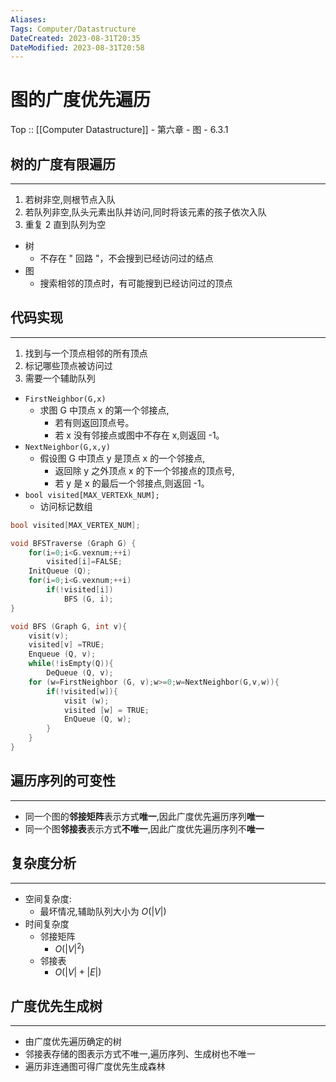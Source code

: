 ```yaml
---
Aliases: 
Tags: Computer/Datastructure 
DateCreated: 2023-08-31T20:35
DateModified: 2023-08-31T20:58
---
```

# 图的广度优先遍历

Top :: [[Computer Datastructure]] - 第六章 - 图 - 6.3.1

## 树的广度有限遍历
---
1. 若树非空,则根节点入队
2. 若队列非空,队头元素出队并访问,同时将该元素的孩子依次入队
3. 重复 2 直到队列为空

- 树
	- 不存在 " 回路 "，不会搜到已经访问过的结点
- 图
	- 搜索相邻的顶点时，有可能搜到已经访问过的顶点

## 代码实现
---
1. 找到与一个顶点相邻的所有顶点
2. 标记哪些顶点被访问过
3. 需要一个辅助队列

- `FirstNeighbor(G,x)`
	- 求图 G 中顶点 x 的第一个邻接点,
		- 若有则返回顶点号。
		- 若 x 没有邻接点或图中不存在 x,则返回 -1。
- `NextNeighbor(G,x,y)`
	- 假设图 G 中顶点 y 是顶点 x 的一个邻接点,
		- 返回除 y 之外顶点 x 的下一个邻接点的顶点号,
		- 若 y 是 x 的最后一个邻接点,则返回 -1。
- `bool visited[MAX_VERTEXk_NUM];`
	- 访问标记数组

```cpp
bool visited[MAX_VERTEX_NUM];

void BFSTraverse (Graph G) {
	for(i=0;i<G.vexnum;++i)
		visited[i]=FALSE;
	InitQueue (Q);
	for(i=0;i<G.vexnum;++i)
		if(!visited[i])
			BFS (G, i);
}

void BFS (Graph G, int v){
	visit(v);
	visited[v] =TRUE;
	Enqueue (Q, v);
	while(!isEmpty(Q)){
		DeQueue (Q, v);
	for (w=FirstNeighbor (G, v);w>=0;w=NextNeighbor(G,v,w)){
		if(!visited[w]){
			visit (w);
			visited [w] = TRUE;
			EnQueue (Q, w);
		}
	}
}
```

## 遍历序列的可变性
---
- 同一个图的**邻接矩阵**表示方式**唯一**,因此广度优先遍历序列**唯一**
- 同一个图**邻接表**表示方式**不唯一**,因此广度优先遍历序列不**唯一**

## 复杂度分析
---
- 空间复杂度:
	- 最坏情况,辅助队列大小为 $O(|V|)$
- 时间复杂度
	- 邻接矩阵
		- $O(|V|^{2})$
	- 邻接表
		- $O(|V|+|E|)$
  
## 广度优先生成树
---
- 由广度优先遍历确定的树
- 邻接表存储的图表示方式不唯一,遍历序列、生成树也不唯一
- 遍历非连通图可得广度优先生成森林
